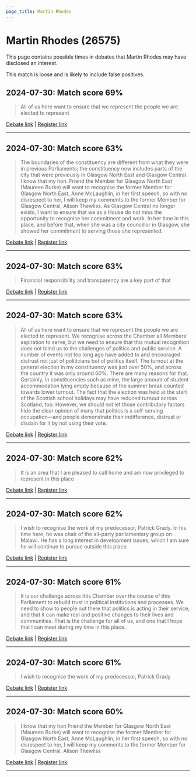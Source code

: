 ```yaml
---
page_title: Martin Rhodes
---
```


# Martin Rhodes  (26575)

This page contains possible times in debates that Martin Rhodes may have disclosed an interest.

This match is loose and is likely to include false positives. 



## 2024-07-30: Match score 69%

>All of us here want to ensure that we represent the people we are elected to represent

[Debate link](https://www.theyworkforyou.com/debates/?id=2024-07-30c.1223.0) | [Register link](https://www.theyworkforyou.com/mp/26575/register)


---



## 2024-07-30: Match score 63%

>The boundaries of the constituency are different from what they were in previous Parliaments; the constituency now includes parts of the city that were previously in Glasgow North East and Glasgow Central. I know that my hon. Friend the Member for Glasgow North East (Maureen Burke) will want to recognise the former Member for Glasgow North East, Anne McLaughlin, in her first speech, so with no disrespect to her, I will keep my comments to the former Member for Glasgow Central, Alison Thewliss. As Glasgow Central no longer exists, I want to ensure that we as a House do not miss the opportunity to recognise her commitment and work. In her time in this place, and  before that, when she was a city councillor in Glasgow, she showed her commitment to serving those she represented.

[Debate link](https://www.theyworkforyou.com/debates/?id=2024-07-30c.1223.0) | [Register link](https://www.theyworkforyou.com/mp/26575/register)


---



## 2024-07-30: Match score 63%

>Financial responsibility and transparency are a key part of that

[Debate link](https://www.theyworkforyou.com/debates/?id=2024-07-30c.1223.0) | [Register link](https://www.theyworkforyou.com/mp/26575/register)


---



## 2024-07-30: Match score 63%

>All of us here want to ensure that we represent the people we are elected to represent. We recognise across the Chamber all Members’ aspiration to serve, but we need to ensure that this mutual recognition does not blind us to the challenges of politics and public service. A number of events not too long ago have added to and encouraged distrust not just of politicians but of politics itself. The turnout at the general election in my constituency was just over 50%, and across the country it was only around 60%. There are many reasons for that. Certainly, in constituencies such as mine, the large amount of student accommodation lying empty because of the summer break counted towards lower turnout. The fact that the election was held at the start of the Scottish school holidays may have reduced turnout across Scotland, too. However, we should not let those contributory factors hide the clear opinion of many that politics is a self-serving occupation—and people demonstrate their indifference, distrust or disdain for it by not using their vote.

[Debate link](https://www.theyworkforyou.com/debates/?id=2024-07-30c.1223.0) | [Register link](https://www.theyworkforyou.com/mp/26575/register)


---



## 2024-07-30: Match score 62%

>It is an area that I am pleased to call home and am now privileged to represent in this place

[Debate link](https://www.theyworkforyou.com/debates/?id=2024-07-30c.1223.0) | [Register link](https://www.theyworkforyou.com/mp/26575/register)


---



## 2024-07-30: Match score 62%

>I wish to recognise the work of my predecessor, Patrick Grady. In his time here, he was chair of the all-party parliamentary group on Malawi. He has a long interest in development issues, which I am sure he will continue to pursue outside this place.

[Debate link](https://www.theyworkforyou.com/debates/?id=2024-07-30c.1223.0) | [Register link](https://www.theyworkforyou.com/mp/26575/register)


---



## 2024-07-30: Match score 61%

>It is our challenge across this Chamber over the course of this Parliament to rebuild trust in political institutions and processes. We need to show to people out there that politics is acting in their service, and that it can make real and positive changes to their lives and communities. That is the challenge for all of us, and one that I hope that I can meet during my time in this place.

[Debate link](https://www.theyworkforyou.com/debates/?id=2024-07-30c.1223.0) | [Register link](https://www.theyworkforyou.com/mp/26575/register)


---



## 2024-07-30: Match score 61%

>I wish to recognise the work of my predecessor, Patrick Grady

[Debate link](https://www.theyworkforyou.com/debates/?id=2024-07-30c.1223.0) | [Register link](https://www.theyworkforyou.com/mp/26575/register)


---



## 2024-07-30: Match score 60%

>I know that my hon Friend the Member for Glasgow North East (Maureen Burke) will want to recognise the former Member for Glasgow North East, Anne McLaughlin, in her first speech, so with no disrespect to her, I will keep my comments to the former Member for Glasgow Central, Alison Thewliss

[Debate link](https://www.theyworkforyou.com/debates/?id=2024-07-30c.1223.0) | [Register link](https://www.theyworkforyou.com/mp/26575/register)


---

